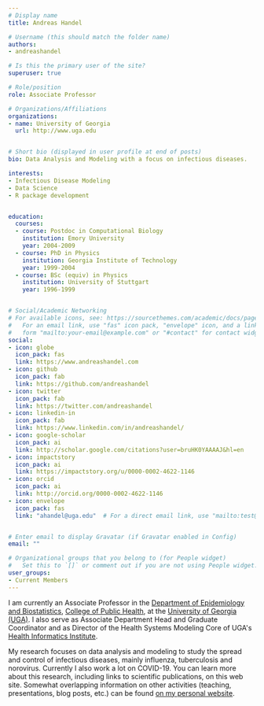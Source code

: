 ```yaml
---
# Display name
title: Andreas Handel

# Username (this should match the folder name)
authors:
- andreashandel

# Is this the primary user of the site?
superuser: true

# Role/position
role: Associate Professor 

# Organizations/Affiliations
organizations:
- name: University of Georgia
  url: http://www.uga.edu


# Short bio (displayed in user profile at end of posts)
bio: Data Analysis and Modeling with a focus on infectious diseases.  

interests:
- Infectious Disease Modeling
- Data Science
- R package development


education:
  courses:
  - course: Postdoc in Computational Biology
    institution: Emory University
    year: 2004-2009
  - course: PhD in Physics
    institution: Georgia Institute of Technology
    year: 1999-2004
  - course: BSc (equiv) in Physics
    institution: University of Stuttgart
    year: 1996-1999


# Social/Academic Networking
# For available icons, see: https://sourcethemes.com/academic/docs/page-builder/#icons
#   For an email link, use "fas" icon pack, "envelope" icon, and a link in the
#   form "mailto:your-email@example.com" or "#contact" for contact widget.
social:
- icon: globe
  icon_pack: fas
  link: https://www.andreashandel.com
- icon: github
  icon_pack: fab
  link: https://github.com/andreashandel
- icon: twitter
  icon_pack: fab
  link: https://twitter.com/andreashandel
- icon: linkedin-in
  icon_pack: fab
  link: https://www.linkedin.com/in/andreashandel/
- icon: google-scholar
  icon_pack: ai
  link: http://scholar.google.com/citations?user=bruHK0YAAAAJ&hl=en
- icon: impactstory
  icon_pack: ai
  link: https://impactstory.org/u/0000-0002-4622-1146
- icon: orcid
  icon_pack: ai
  link: http://orcid.org/0000-0002-4622-1146
- icon: envelope
  icon_pack: fas
  link: "ahandel@uga.edu"  # For a direct email link, use "mailto:test@example.org".


# Enter email to display Gravatar (if Gravatar enabled in Config)
email: ""

# Organizational groups that you belong to (for People widget)
#   Set this to `[]` or comment out if you are not using People widget.
user_groups:
- Current Members
---
```



I am currently an Associate Professor in the [Department of Epidemiology and Biostatistics](http://www.publichealth.uga.edu/epibio/),
[College of Public Health](http://www.publichealth.uga.edu/), at the [University of Georgia (UGA)](http://www.uga.edu/). I also serve as Associate Department Head and Graduate Coordinator and as Director of the Health Systems Modeling Core of UGA's [Health Informatics Institute](http://hii.publichealth.uga.edu/).

My research focuses on data analysis and modeling to study the spread and control of infectious diseases, mainly influenza, tuberculosis and norovirus. Currently I also work a lot on COVID-19. You can learn more about this research, including links to scientific publications, on this web site. Somewhat overlapping information on other activities (teaching, presentations, blog posts, etc.) can be found [on my personal website](https://www.andreashandel.com/). 


